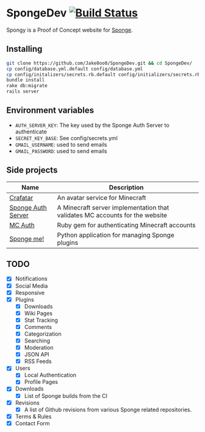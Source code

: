 # SpongeDev [![Build Status](https://travis-ci.org/Jake0oo0/SpongeDev.svg?branch=master)](https://travis-ci.org/Jake0oo0/SpongeDev)

Spongy is a Proof of Concept website for [Sponge](http://forums.spongepowered.org/).


## Installing

```bash
git clone https://github.com/Jake0oo0/SpongeDev.git && cd SpongeDev/
cp config/database.yml.default config/database.yml
cp config/initalizers/secrets.rb.default config/initializers/secrets.rb
bundle install
rake db:migrate
rails server
```

## Environment variables

* `AUTH_SERVER_KEY`: The key used by the Sponge Auth Server to authenticate
* `SECRET_KEY_BASE`: See config/secrets.yml
* `GMAIL_USERNAME`: used to send emails
* `GMAIL_PASSWORD`: used to send emails

## Side projects
| Name | Description |
| ---- | ----------- |
| [Crafatar](https://github.com/Jake0oo0/crafatar) | An avatar service for Minecraft |
| [Sponge Auth Server](https://github.com/Jake0oo0/sponge_auth_server) | A Minecraft server implementation that validates MC accounts for the website |
| [MC Auth](https://github.com/Jake0oo0/minecraft_auth) | Ruby gem for authenticating Minecraft accounts |
| [Sponge me!](https://github.com/Jake0oo0/sponge-me) | Python application for managing Sponge plugins |


## TODO

* [x] Notifications
* [x] Social Media
* [x] Responsive
* [x] Plugins
  * [x] Downloads
  * [x] Wiki Pages
  * [x] Stat Tracking
  * [x] Comments
  * [x] Categorization
  * [x] Searching
  * [x] Moderation
  * [x] JSON API
  * [x] RSS Feeds
* [x] Users
  * [x] Local Authentication
  * [x] Profile Pages
* [x] Downloads
  * [x] List of Sponge builds from the CI
* [x] Revisions
  * [x] A list of Github revisions from various Sponge related repositories.
* [x] Terms & Rules
* [x] Contact Form
